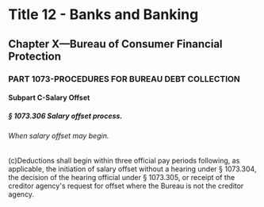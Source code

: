 
# Title 12 - Banks and Banking
## Chapter X—Bureau of Consumer Financial Protection
### PART 1073-PROCEDURES FOR BUREAU DEBT COLLECTION
#### Subpart C-Salary Offset
##### § 1073.306 Salary offset process.
###### When salary offset may begin.

(c)Deductions shall begin within three official pay periods following, as applicable, the initiation of salary offset without a hearing under § 1073.304, the decision of the hearing official under § 1073.305, or receipt of the creditor agency's request for offset where the Bureau is not the creditor agency.
